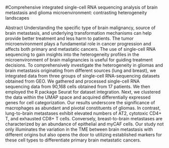 #Comprehensive integrated single-cell RNA sequencing analysis of brain metastasis and glioma microenvironment: contrasting heterogeneity landscapes

Abstract
Understanding the specific type of brain malignancy, source of brain metastasis, and underlying transformation mechanisms can help provide better treatment and less harm to patients. The tumor microenvironment plays a fundamental role in cancer progression and affects both primary and metastatic cancers. The use of single-cell RNA sequencing to gain insights into the heterogeneity profiles in the microenvironment of brain malignancies is useful for guiding treatment decisions. To comprehensively investigate the heterogeneity in gliomas and brain metastasis originating from different sources (lung and breast), we integrated data from three groups of single-cell RNA-sequencing datasets obtained from GEO. We gathered and processed single-cell RNA sequencing data from 90,168 cells obtained from 17 patients. We then employed the R package Seurat for dataset integration. Next, we clustered the data within the UMAP space and acquired differentially expressed genes for cell categorization. Our results underscore the significance of macrophages as abundant and pivotal constituents of gliomas. In contrast, lung-to-brain metastases exhibit elevated numbers of AT2, cytotoxic CD4+ T, and exhausted CD8+ T cells. Conversely, breast-to-brain metastases are characterized by an abundance of epithelial and myCAF cells. Our study not only illuminates the variation in the TME between brain metastasis with different origins but also opens the door to utilizing established markers for these cell types to differentiate primary brain metastatic cancers.
